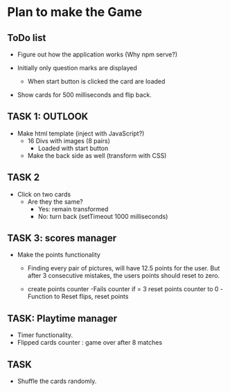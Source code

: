 # Plan to make the Game

## ToDo list

- Figure out how the application works (Why npm serve?)

- Initially only question marks are displayed
    - When start button is clicked the card are loaded

- Show cards for 500 milliseconds and flip back.

## TASK 1: OUTLOOK

- Make html template (inject with JavaScript?)
    - 16 Divs with images (8 pairs)
        - Loaded with start button
    - Make the back side as well (transform with CSS)

## TASK 2

- Click on two cards
    - Are they the same?
        - Yes: remain transformed
        - No: turn back (setTimeout 1000 milliseconds)

## TASK 3: scores manager

- Make the points functionality
    - Finding every pair of pictures, will have 12.5 points for the user. But after 3 consecutive mistakes, the users points should reset to zero.

    - create points counter
    -Fails counter if = 3 reset points counter to 0
    -Function to Reset flips, reset points
   
## TASK: Playtime manager

- Timer functionality.
 - Flipped cards counter : game over after 8 matches


## TASK

- Shuffle the cards randomly.